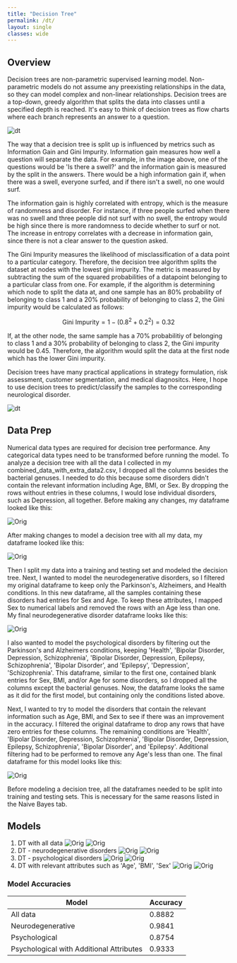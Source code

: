 ```yaml
---
title: "Decision Tree"
permalink: /dt/
layout: single
classes: wide
---
```


<script type="text/javascript" async src="https://polyfill.io/v3/polyfill.min.js?features=es6"> </script> <script type="text/javascript" async id="MathJax-script" src="https://cdn.jsdelivr.net/npm/mathjax@3/es5/tex-mml-chtml.js"> </script>

## Overview 

Decision trees are non-parametric supervised learning model. Non-parametric models do not assume any preexisting relationships in the data, so they can model complex and non-linear relationships. Decision trees are a top-down, greedy algorithm that splits the data into classes until a specified depth is reached. It's easy to think of decision trees as flow charts where each branch represents an answer to a question. 

![dt](/assets/images/dt1.jpg)  

The way that a decision tree is split up is influenced by metrics such as Information Gain and Gini Impurity. Information gain measures how well a question will separate the data. For example, in the image above, one of the questions would be 'Is there a swell?' and the information gain is measured by the split in the answers. There would be a high information gain if, when there was a swell, everyone surfed, and if there isn't a swell, no one would surf. 

The information gain is highly correlated with entropy, which is the measure of randomness and disorder. For instance, if three people surfed when there was no swell and three people did not surf with no swell, the entropy would be high since there is more randomness to decide whether to surf or not. The increase in entropy correlates with a decrease in information gain, since there is not a clear answer to the question asked. 

The Gini Impurity measures the likelihood of misclassification of a data point to a particular category. Therefore, the decision tree algorithm splits the dataset at nodes with the lowest gini impurity. The metric is measured by subtracting the sum of the squared probabilities of a datapoint belonging to a particular class from one. For example, if the algorithm is determining which node to split the data at, and one sample has an 80% probability of belonging to class 1 and a 20% probability of belonging to class 2, the Gini impurity would be calculated as follows: 

$$ \text{Gini Impurity} = 1 - (0.8^2 + 0.2^2) = 0.32 $$

If, at the other node, the same sample has a 70% probabilitiy of belonging to class 1 and a 30% probability of belonging to class 2, the Gini impurity would be 0.45. Therefore, the algorithm would split the data at the first node which has the lower Gini impurity. 

Decision trees have many practical applications in strategy formulation, risk assessment, customer segmentation, and medical diagnositcs. Here, I hope to use decision trees to predict/classify the samples to the corresponding neurological disorder. 

![dt](/assets/images/dt2.jpg)  

## Data Prep

Numerical data types are required for decision tree performance. Any categorical data types need to be transformed before running the model. To analyze a decision tree with all the data I collected in my combined_data_with_extra_data2.csv, I dropped all the columns besides the bacterial genuses. I needed to do this because some disorders didn't contain the relevant information including Age, BMI, or Sex. By dropping the rows without entries in these columns, I would lose individual disorders, such as Depression, all together. Before making any changes, my dataframe looked like this: 

![Orig](/assets/images/combined_df.jpg)  

After making changes to model a decision tree with all my data, my dataframe looked like this: 

![Orig](/assets/images/dt_alldata.jpg) 

Then I split my data into a training and testing set and modeled the decision tree. Next, I wanted to model the neurodegenerative disorders, so I filtered my original dataframe to keep only the Parkinson's, Alzheimers, and Health conditions. In this new dataframe, all the samples containing these disorders had entries for Sex and Age. To keep these attributes, I mapped Sex to numerical labels and removed the rows with an Age less than one. My final neurodegenerative disorder dataframe looks like this: 

![Orig](/assets/images/dt_neuro.jpg) 

I also wanted to model the psychological disorders by filtering out the Parkinson's and Alzheimers conditions, keeping 'Health', 'Bipolar Disorder, Depression, Schizophrenia', 'Bipolar Disorder, Depression, Epilepsy, Schizophrenia', 'Bipolar Disorder', and 'Epilepsy', 'Depression', 'Schizophrenia'. This dataframe, similar to the first one, contained blank entries for Sex, BMI, and/or Age for some disorders, so I dropped all the columns except the bacterial genuses. Now, the dataframe looks the same as it did for the first model, but containing only the conditions listed above. 

Next, I wanted to try to model the disorders that contain the relevant information such as Age, BMI, and Sex to see if there was an improvement in the accuracy. I filtered the original dataframe to drop any rows that have zero entries for these columns. The remaining conditions are 'Health', 'Bipolar Disorder, Depression, Schizophrenia', 'Bipolar Disorder, Depression, Epilepsy, Schizophrenia', 'Bipolar Disorder', and 'Epilepsy'. Additional filtering had to be performed to remove any Age's less than one. The final dataframe for this model looks like this: 

![Orig](/assets/images/dt_neurowsex.jpg)  

Before modeling a decision tree, all the dataframes needed to be split into training and testing sets. This is necessary for the same reasons listed in the Naive Bayes tab. 

## Models 

1. DT with all data
   ![Orig](/assets/images/dt_alldata_plot.jpg)
   ![Orig](/assets/images/dt_alldata_graphs.jpg)  
3. DT - neurodegenerative disorders
   ![Orig](/assets/images/dt_neuro_plot.jpg)
   ![Orig](/assets/images/dt_neuro_graphs.jpg) 
5. DT - psychological disorders
   ![Orig](/assets/images/dt_psych_plot.jpg)
   ![Orig](/assets/images/dt_psych_graphs.jpg) 
7. DT with relevant attributes such as 'Age', 'BMI', 'Sex'
   ![Orig](/assets/images/dt_psych_sex.jpg)
   ![Orig](/assets/images/dt_psych_sex_graphs.jpg) 

### Model Accuracies 

| Model                                    | Accuracy |
| ---------------------------------------- | -------- | 
| All data                                 | 0.8882   |
| Neurodegenerative                        | 0.9841   |
| Psychological                            | 0.8754   |
| Psychological with Additional Attributes | 0.9333   | 


